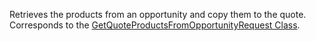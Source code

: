 Retrieves the products from an opportunity and copy them to the quote. 
Corresponds to the [GetQuoteProductsFromOpportunityRequest Class](https://msdn.microsoft.com/library/microsoft.crm.sdk.messages.getquoteproductsfromopportunityrequest.aspx).
